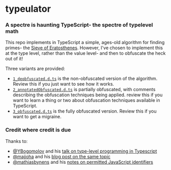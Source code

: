 # typeulator
### A spectre is haunting TypeScript- the spectre of typelevel math

This repo implements in TypeScript a simple, ages-old algorithm for finding primes- the [Sieve of Eratosthenes](https://en.wikipedia.org/wiki/Sieve_of_Eratosthenes). However, I've chosen to implement this at the type level, rather than the value level- and then to obfuscate the heck out of it!

Three variants are provided:
* [`1_deobfuscated.d.ts`](types/1_deobfuscated.d.ts) is the non-obfuscated version of the algorithm. Review this if you just want to see how it works.
* [`2_annotatedObfuscated.d.ts`](types/2_annotatedObfuscated.d.ts) is partially obfuscated, with comments describing the obfuscation techniques being applied. review this if you want to learn a thing or two about obfuscation techniques available in TypeScript.
* [`3_obfuscated.d.ts`](types/3_obfuscated.d.ts) is the fully obfuscated version. Review this if you want to get a migraine.

### Credit where credit is due

Thanks to:

* [@YBogomolov](https://github.com/YBogomolov) and his [talk on type-level programming in Typescript](https://github.com/YBogomolov/talk-typelevel-ts)
* [@majjoha](https://github.com/majjoha) and his [blog post on the same topic](https://mjj.io/2021/03/29/type-level-programming-in-typescript/)
* [@mathiasbynens](https://github.com/mathiasbynens) and his [notes on permitted JavaScript identifiers](https://mathiasbynens.be/notes/javascript-identifiers-es6)
